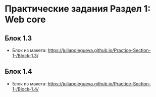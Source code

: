 # Практические задания Раздел 1: Web core

## Блок 1.3
- Блок из макета: https://juliapolegueva.github.io/Practice-Section-1-/Block-1.3/

## Блок 1.4
- Блок из макета: https://juliapolegueva.github.io/Practice-Section-1-/Block-1.4/
